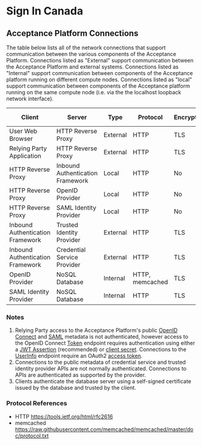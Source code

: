 # Sign In Canada

## Acceptance Platform Connections

The table below lists all of the network connections that support communication
between the various components of the Acceptance Platform. Connections listed as
"External" support communication between the Acceptance Platform and external
systems. Connections listed as "Internal" support communication between
components of the Acceptance platform running on different compute nodes.
Connections listed as "local" support communication between components of the
Acceptance platform running on the same compute node (i.e. via the the localhost
loopback network interface).

|Client|Server|Type|Protocol|Encryption|Server Authentication|Client Authentication|
|------|------|----------|---------|----------|---------------------|---------------------|
|User Web Browser|HTTP Reverse Proxy|External|HTTP|TLS|Yes|No|
|Relying Party Application|HTTP Reverse Proxy|External|HTTP|TLS|Yes|Yes<sup>1</sup>|
|HTTP Reverse Proxy|Inbound Authentication Framework|Local|HTTP|No|No|No|
|HTTP Reverse Proxy|OpenID Provider|Local|HTTP|No|No|No|
|HTTP Reverse Proxy|SAML Identity Provider|Local|HTTP|No|No|No|
|Inbound Authentication Framework|Trusted Identity Provider|External|HTTP|TLS|Yes|Yes<sup>2</sup>|
|Inbound Authentication Framework|Credential Service Provider|External|HTTP|TLS|Yes|Yes<sup>2</sup>|
|OpenID Provider|NoSQL Database|Internal|HTTP, memcached|TLS|Yes<sup>3</sup>|Yes|
|SAML Identity Provider|NoSQL Database|Internal|HTTP|TLS|Yes<sup>3</sup>|Yes|

### Notes

1. Relying Party access to the Acceptance Platform's public [OpenID
   Connect](https://openid.net/specs/openid-connect-discovery-1_0.html) and
   [SAML](https://www.oasis-open.org/committees/download.php/56785/sstc-saml-metadata-errata-2.0-wd-05.pdf)
   metadata is not authenticated, however access to the OpenID Connect
   [Token](https://openid.net/specs/openid-connect-core-1_0.html#TokenEndpoint)
   endpoint requires authentication using either a [JWT
   Assertion](https://tools.ietf.org/html/rfc7523#section-2.2) (recommended) or
   [client secret](https://tools.ietf.org/html/rfc6749#section-2.3.1). Connections to the
   [UserInfo](https://openid.net/specs/openid-connect-core-1_0.html#UserInfo) endpoint require an OAuth2 [access token](https://tools.ietf.org/html/rfc6750).
2. Connections to the public metadata of credential service and trusted identity
   provider APIs are not normally authenticated. Connections to APIs are
   authenticated as supported by the provider.
3. Clients authenticate the database server using a self-signed certificate
   issued by the database and trusted by the client.


### Protocol References

* HTTP <https://tools.ietf.org/html/rfc2616>
* memcached <https://raw.githubusercontent.com/memcached/memcached/master/doc/protocol.txt>
